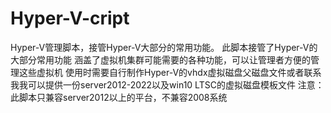 # Hyper-V-cript
Hyper-V管理脚本，接管Hyper-V大部分的常用功能。
此脚本接管了Hyper-V的大部分常用功能
涵盖了虚拟机集群可能需要的各种功能，可以让管理者方便的管理这些虚拟机
使用时需要自行制作Hyper-V的vhdx虚拟磁盘父磁盘文件或者联系我我可以提供一份server2012-2022以及win10 LTSC的虚拟磁盘模板文件
注意：此脚本只兼容server2012以上的平台，不兼容2008系统
